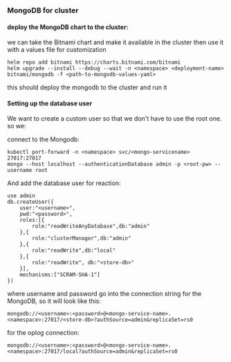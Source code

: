 ### MongoDB for cluster

#### deploy the MongoDB chart to the cluster:
we can take the Bitnami chart and make it available in the cluster then use it with a values file for customization
```shell script
helm repo add bitnami https://charts.bitnami.com/bitnami
helm upgrade --install --debug --wait -n <namespace> <deployment-name> bitnami/mongodb -f <path-to-mongodb-values-yaml>
```
this should deploy the mongodb to the cluster and run it

#### Setting up the database user
We want to create a custom user so that we don't have to use the root one. so we:

connect to the Mongodb:

```shell script
kubectl port-forward -n <namespace> svc/<mongo-servicename> 27017:27017
mongo --host localhost --authenticationDatabase admin -p <root-pw> --username root
```
And add the database user for reaction:
```
use admin
db.createUser({
    user:"<username>",
    pwd:"<password>",
    roles:[{
        role:"readWriteAnyDatabase",db:"admin"
    },{
        role:"clusterManager",db:"admin"
    },{
        role:"readWrite",db:"local"
    },{
        role:"readWrite", db:"<store-db>"
    }],
    mechanisms:["SCRAM-SHA-1"]
})
```
where username and password go into the connection string for the MongoDB, so it will look like this:

`mongodb://<username>:<password>@<mongo-service-name>.<namespace>:27017/<store-db>?authSource=admin&replicaSet=rs0`

for the oplog connection:

`mongodb://<username>:<password>@<mongo-service-name>.<namespace>:27017/local?authSource=admin&replicaSet=rs0`
